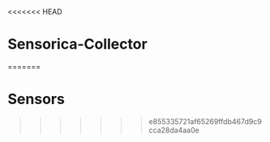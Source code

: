 <<<<<<< HEAD
# Sensorica-Collector

=======
# Sensors
>>>>>>> e855335721af65269ffdb467d9c9cca28da4aa0e

